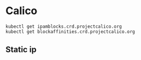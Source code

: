# Calico

```shell
kubectl get ipamblocks.crd.projectcalico.org
kubectl get blockaffinities.crd.projectcalico.org
```


## Static ip